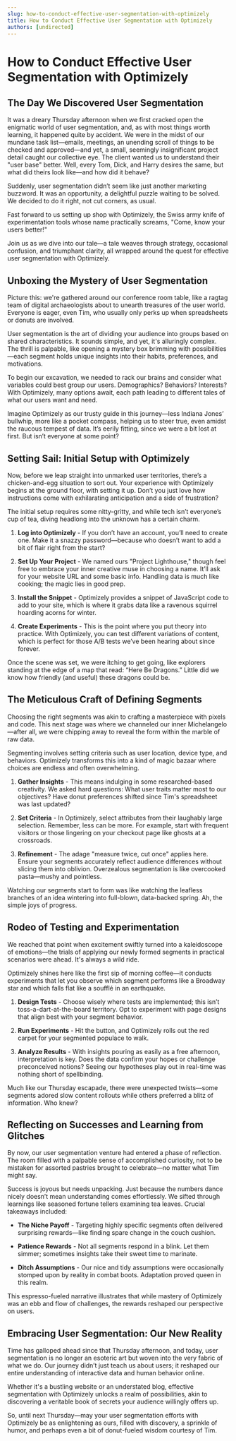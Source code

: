 ```yaml
---
slug: how-to-conduct-effective-user-segmentation-with-optimizely
title: How to Conduct Effective User Segmentation with Optimizely
authors: [undirected]
---
```



# How to Conduct Effective User Segmentation with Optimizely

## The Day We Discovered User Segmentation

It was a dreary Thursday afternoon when we first cracked open the enigmatic world of user segmentation, and, as with most things worth learning, it happened quite by accident. We were in the midst of our mundane task list—emails, meetings, an unending scroll of things to be checked and approved—and yet, a small, seemingly insignificant project detail caught our collective eye. The client wanted us to understand their "user base" better. Well, every Tom, Dick, and Harry desires the same, but what did theirs look like—and how did it behave?

Suddenly, user segmentation didn’t seem like just another marketing buzzword. It was an opportunity, a delightful puzzle waiting to be solved. We decided to do it right, not cut corners, as usual.

Fast forward to us setting up shop with Optimizely, the Swiss army knife of experimentation tools whose name practically screams, "Come, know your users better!"

Join us as we dive into our tale—a tale weaves through strategy, occasional confusion, and triumphant clarity, all wrapped around the quest for effective user segmentation with Optimizely.

## Unboxing the Mystery of User Segmentation

Picture this: we're gathered around our conference room table, like a ragtag team of digital archaeologists about to unearth treasures of the user world. Everyone is eager, even Tim, who usually only perks up when spreadsheets or donuts are involved. 

User segmentation is the art of dividing your audience into groups based on shared characteristics. It sounds simple, and yet, it's alluringly complex. The thrill is palpable, like opening a mystery box brimming with possibilities—each segment holds unique insights into their habits, preferences, and motivations.

To begin our excavation, we needed to rack our brains and consider what variables could best group our users. Demographics? Behaviors? Interests? With Optimizely, many options await, each path leading to different tales of what our users want and need. 

Imagine Optimizely as our trusty guide in this journey—less Indiana Jones’ bullwhip, more like a pocket compass, helping us to steer true, even amidst the raucous tempest of data. It’s eerily fitting, since we were a bit lost at first. But isn’t everyone at some point?

## Setting Sail: Initial Setup with Optimizely

Now, before we leap straight into unmarked user territories, there’s a chicken-and-egg situation to sort out. Your experience with Optimizely begins at the ground floor, with setting it up. Don’t you just love how instructions come with exhilarating anticipation and a side of frustration? 

The initial setup requires some nitty-gritty, and while tech isn’t everyone’s cup of tea, diving headlong into the unknown has a certain charm.

1. **Log into Optimizely** - If you don’t have an account, you’ll need to create one. Make it a snazzy password—because who doesn’t want to add a bit of flair right from the start?

2. **Set Up Your Project** - We named ours "Project Lighthouse," though feel free to embrace your inner creative muse in choosing a name. It’ll ask for your website URL and some basic info. Handling data is much like cooking; the magic lies in good prep.

3. **Install the Snippet** - Optimizely provides a snippet of JavaScript code to add to your site, which is where it grabs data like a ravenous squirrel hoarding acorns for winter.

4. **Create Experiments** - This is the point where you put theory into practice. With Optimizely, you can test different variations of content, which is perfect for those A/B tests we’ve been hearing about since forever.

Once the scene was set, we were itching to get going, like explorers standing at the edge of a map that read: “Here Be Dragons.” Little did we know how friendly (and useful) these dragons could be.

## The Meticulous Craft of Defining Segments

Choosing the right segments was akin to crafting a masterpiece with pixels and code. This next stage was where we channeled our inner Michelangelo—after all, we were chipping away to reveal the form within the marble of raw data.

Segmenting involves setting criteria such as user location, device type, and behaviors. Optimizely transforms this into a kind of magic bazaar where choices are endless and often overwhelming.

1. **Gather Insights** - This means indulging in some researched-based creativity. We asked hard questions: What user traits matter most to our objectives? Have donut preferences shifted since Tim's spreadsheet was last updated? 

2. **Set Criteria** - In Optimizely, select attributes from their laughably large selection. Remember, less can be more. For example, start with frequent visitors or those lingering on your checkout page like ghosts at a crossroads.

3. **Refinement** - The adage "measure twice, cut once" applies here. Ensure your segments accurately reflect audience differences without slicing them into oblivion. Overzealous segmentation is like overcooked pasta—mushy and pointless.

Watching our segments start to form was like watching the leafless branches of an idea wintering into full-blown, data-backed spring. Ah, the simple joys of progress.

## Rodeo of Testing and Experimentation

We reached that point when excitement swiftly turned into a kaleidoscope of emotions—the trials of applying our newly formed segments in practical scenarios were ahead. It's always a wild ride.

Optimizely shines here like the first sip of morning coffee—it conducts experiments that let you observe which segment performs like a Broadway star and which falls flat like a soufflé in an earthquake.

1. **Design Tests** - Choose wisely where tests are implemented; this isn’t toss-a-dart-at-the-board territory. Opt to experiment with page designs that align best with your segment behavior.

2. **Run Experiments** - Hit the button, and Optimizely rolls out the red carpet for your segmented populace to walk. 

3. **Analyze Results** - With insights pouring as easily as a free afternoon, interpretation is key. Does the data confirm your hopes or challenge preconceived notions? Seeing our hypotheses play out in real-time was nothing short of spellbinding.

Much like our Thursday escapade, there were unexpected twists—some segments adored slow content rollouts while others preferred a blitz of information. Who knew?

## Reflecting on Successes and Learning from Glitches

By now, our user segmentation venture had entered a phase of reflection. The room filled with a palpable sense of accomplished curiosity, not to be mistaken for assorted pastries brought to celebrate—no matter what Tim might say.

Success is joyous but needs unpacking. Just because the numbers dance nicely doesn’t mean understanding comes effortlessly. We sifted through learnings like seasoned fortune tellers examining tea leaves. Crucial takeaways included:

- **The Niche Payoff** - Targeting highly specific segments often delivered surprising rewards—like finding spare change in the couch cushion.

- **Patience Rewards** - Not all segments respond in a blink. Let them simmer; sometimes insights take their sweet time to marinate.

- **Ditch Assumptions** - Our nice and tidy assumptions were occasionally stomped upon by reality in combat boots. Adaptation proved queen in this realm.

This espresso-fueled narrative illustrates that while mastery of Optimizely was an ebb and flow of challenges, the rewards reshaped our perspective on users.

## Embracing User Segmentation: Our New Reality

Time has galloped ahead since that Thursday afternoon, and today, user segmentation is no longer an esoteric art but woven into the very fabric of what we do. Our journey didn’t just teach us about users; it reshaped our entire understanding of interactive data and human behavior online.

Whether it's a bustling website or an understated blog, effective segmentation with Optimizely unlocks a realm of possibilities, akin to discovering a veritable book of secrets your audience willingly offers up.

So, until next Thursday—may your user segmentation efforts with Optimizely be as enlightening as ours, filled with discovery, a sprinkle of humor, and perhaps even a bit of donut-fueled wisdom courtesy of Tim.